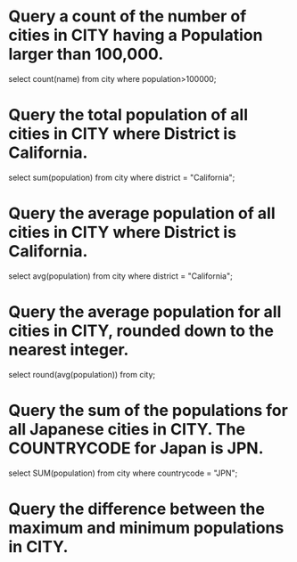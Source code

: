 # Query a count of the number of cities in CITY having a Population larger than 100,000.
select count(name) from city where population>100000;

# Query the total population of all cities in CITY where District is California.
select sum(population)
from city
where district = "California";

# Query the average population of all cities in CITY where District is California.
select avg(population)
from city
where district = "California";

# Query the average population for all cities in CITY, rounded down to the nearest integer.
select round(avg(population))
from city;

# Query the sum of the populations for all Japanese cities in CITY. The COUNTRYCODE for Japan is JPN.
select SUM(population)
from city
where countrycode = "JPN";

# Query the difference between the maximum and minimum populations in CITY.
